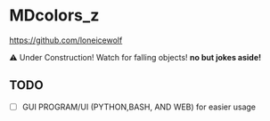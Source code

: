 # MDcolors_z
https://github.com/loneicewolf

⚠️ Under Construction! Watch for falling objects!
**no but jokes aside!**


## TODO
- [ ] GUI PROGRAM/UI (PYTHON,BASH, AND WEB) for easier usage

